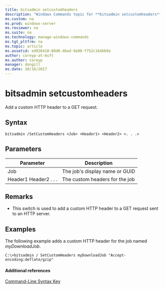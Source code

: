 ```yaml
---
title: bitsadmin setcustomheaders
description: "Windows Commands topic for **bitsadmin setcustomheaders** - add a custom HTTP header to a GET request."
ms.custom: na
ms.prod: windows-server
ms.reviewer: na
ms.suite: na
ms.technology: manage-windows-commands
ms.tgt_pltfrm: na
ms.topic: article
ms.assetid: ed926410-80d0-46ed-9a90-f752c164bb9a
author: coreyp-at-msft
ms.author: coreyp
manager: dongill
ms.date: 10/16/2017 
---
```


# bitsadmin setcustomheaders



Add a custom HTTP header to a GET request.

## Syntax

```
bitsadmin /SetCustomHeaders <Job> <Header1> <Header2> <. . .>
```

## Parameters

|Parameter|Description|
|---------|-----------|
|Job|The job's display name or GUID|
|Header1 Header2 . . .|The custom headers for the job|

## Remarks

-   This switch is used to add a custom HTTP header to a GET request sent to an HTTP server.

## <a name="BKMK_examples"></a>Examples

The following example adds a custom HTTP header for the job named *myDownloadJob*.
```
C:\>bitsadmin / SetCustomHeaders myDownloadJob "Accept-encoding:deflate/gzip"
```

#### Additional references

[Command-Line Syntax Key](command-line-syntax-key.md)